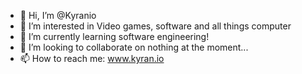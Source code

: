 - 👋 Hi, I’m @Kyranio
- 👀 I’m interested in Video games, software and all things computer
- 🌱 I’m currently learning software engineering!
- 💞️ I’m looking to collaborate on nothing at the moment...
- 📫 How to reach me: www.kyran.io

<!---
Kyranio/Kyranio is a ✨ special ✨ repository because its `README.md` (this file) appears on your GitHub profile.
You can click the Preview link to take a look at your changes.
--->
